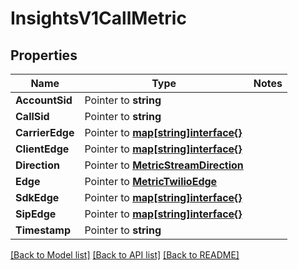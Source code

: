 # InsightsV1CallMetric

## Properties
Name | Type | Notes
------------ | ------------- | -------------
**AccountSid** | Pointer to **string** | 
**CallSid** | Pointer to **string** | 
**CarrierEdge** | Pointer to [**map[string]interface{}**](.md) | 
**ClientEdge** | Pointer to [**map[string]interface{}**](.md) | 
**Direction** | Pointer to [**MetricStreamDirection**](metric_stream_direction.md) | 
**Edge** | Pointer to [**MetricTwilioEdge**](metric_twilio_edge.md) | 
**SdkEdge** | Pointer to [**map[string]interface{}**](.md) | 
**SipEdge** | Pointer to [**map[string]interface{}**](.md) | 
**Timestamp** | Pointer to **string** | 

[[Back to Model list]](../README.md#documentation-for-models) [[Back to API list]](../README.md#documentation-for-api-endpoints) [[Back to README]](../README.md)


